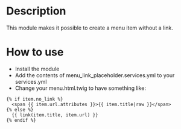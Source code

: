 # Description
This module makes it possible to create a menu item without a link. 

# How to use
- Install the module
- Add the contents of menu_link_placeholder.services.yml to your services.yml
- Change your menu.html.twig to have something like:

```
{% if item.no_link %}
  <span {{ item.url.attributes }}>{{ item.title|raw }}</span>
{% else %}
  {{ link(item.title, item.url) }}
{% endif %}
```